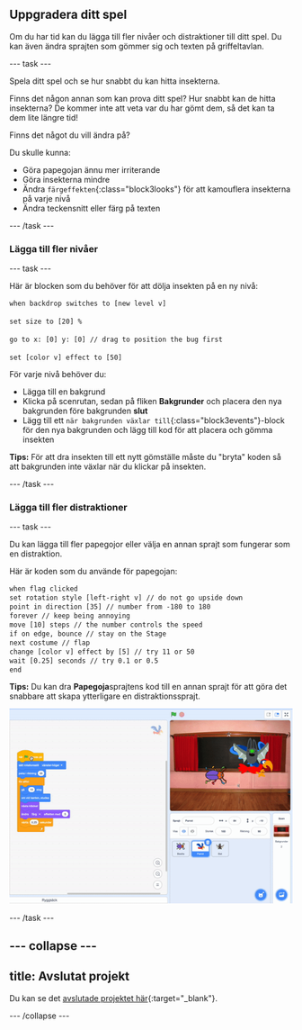 ## Uppgradera ditt spel

Om du har tid kan du lägga till fler nivåer och distraktioner till ditt spel. Du kan även ändra sprajten som gömmer sig och texten på griffeltavlan.

--- task ---

Spela ditt spel och se hur snabbt du kan hitta insekterna.

Finns det någon annan som kan prova ditt spel? Hur snabbt kan de hitta insekterna? De kommer inte att veta var du har gömt dem, så det kan ta dem lite längre tid!

Finns det något du vill ändra på?

Du skulle kunna:
- Göra papegojan ännu mer irriterande
- Göra insekterna mindre
- Ändra `färgeffekten`{:class="block3looks"} för att kamouflera insekterna på varje nivå
- Ändra teckensnitt eller färg på texten

--- /task ---

### Lägga till fler nivåer

--- task ---

Här är blocken som du behöver för att dölja insekten på en ny nivå:

```blocks3
when backdrop switches to [new level v]

set size to [20] %

go to x: [0] y: [0] // drag to position the bug first

set [color v] effect to [50]
```

För varje nivå behöver du:
- Lägga till en bakgrund
- Klicka på scenrutan, sedan på fliken **Bakgrunder** och placera den nya bakgrunden före bakgrunden **slut**
- Lägg till ett `när bakgrunden växlar till`{:class="block3events"}-block för den nya bakgrunden och lägg till kod för att placera och gömma insekten

**Tips:** För att dra insekten till ett nytt gömställe måste du "bryta" koden så att bakgrunden inte växlar när du klickar på insekten.

--- /task ---

### Lägga till fler distraktioner

--- task ---

Du kan lägga till fler papegojor eller välja en annan sprajt som fungerar som en distraktion.

Här är koden som du använde för papegojan:

```blocks3
when flag clicked
set rotation style [left-right v] // do not go upside down
point in direction [35] // number from -180 to 180
forever // keep being annoying
move [10] steps // the number controls the speed
if on edge, bounce // stay on the Stage
next costume // flap
change [color v] effect by [5] // try 11 or 50
wait [0.25] seconds // try 0.1 or 0.5
end
```

**Tips:** Du kan dra **Papegoja**sprajtens kod till en annan sprajt för att göra det snabbare att skapa ytterligare en distraktionssprajt.

![Drar kod från kodområdet till en annan sprajt i sprajtlistan.](images/drag-parrot-code.gif)

--- /task ---

--- collapse ---
---
title: Avslutat projekt
---

Du kan se det [avslutade projektet här](https://scratch.mit.edu/projects/486719939/){:target="_blank"}.

--- /collapse ---